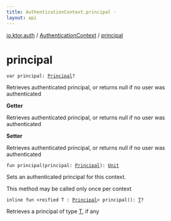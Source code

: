 ```yaml
---
title: AuthenticationContext.principal - 
layout: api
---
```


<div class='api-docs-breadcrumbs'><a href="../index.html">io.ktor.auth</a> / <a href="index.html">AuthenticationContext</a> / <a href="./principal.html">principal</a></div>

# principal

<div class="overload-group" markdown="1">

<div class="signature"><code><span class="keyword">var </span><span class="identifier">principal</span><span class="symbol">: </span><a href="../-principal.html"><span class="identifier">Principal</span></a><span class="symbol">?</span></code></div>

Retrieves authenticated principal, or returns null if no user was authenticated

**Getter**

Retrieves authenticated principal, or returns null if no user was authenticated

**Setter**

Retrieves authenticated principal, or returns null if no user was authenticated

</div>
<div class="overload-group" markdown="1">

<div class="signature"><code><span class="keyword">fun </span><span class="identifier">principal</span><span class="symbol">(</span><span class="parameterName" id="io.ktor.auth.AuthenticationContext$principal(io.ktor.auth.Principal)/principal">principal</span><span class="symbol">:</span>&nbsp;<a href="../-principal.html"><span class="identifier">Principal</span></a><span class="symbol">)</span><span class="symbol">: </span><a href="https://kotlinlang.org/api/latest/jvm/stdlib/kotlin/-unit/index.html"><span class="identifier">Unit</span></a></code></div>

Sets an authenticated principal for this context.

This method may be called only once per context

</div>
<div class="overload-group" markdown="1">

<div class="signature"><code><span class="keyword">inline</span> <span class="keyword">fun </span><span class="symbol">&lt;</span><span class="keyword">reified</span>&nbsp;<span class="identifier">T</span>&nbsp;<span class="symbol">:</span>&nbsp;<a href="../-principal.html"><span class="identifier">Principal</span></a><span class="symbol">&gt;</span> <span class="identifier">principal</span><span class="symbol">(</span><span class="symbol">)</span><span class="symbol">: </span><a href="principal.html#T"><span class="identifier">T</span></a><span class="symbol">?</span></code></div>

Retrieves a principal of type <a href="principal.html#T">T</a>, if any

</div>
